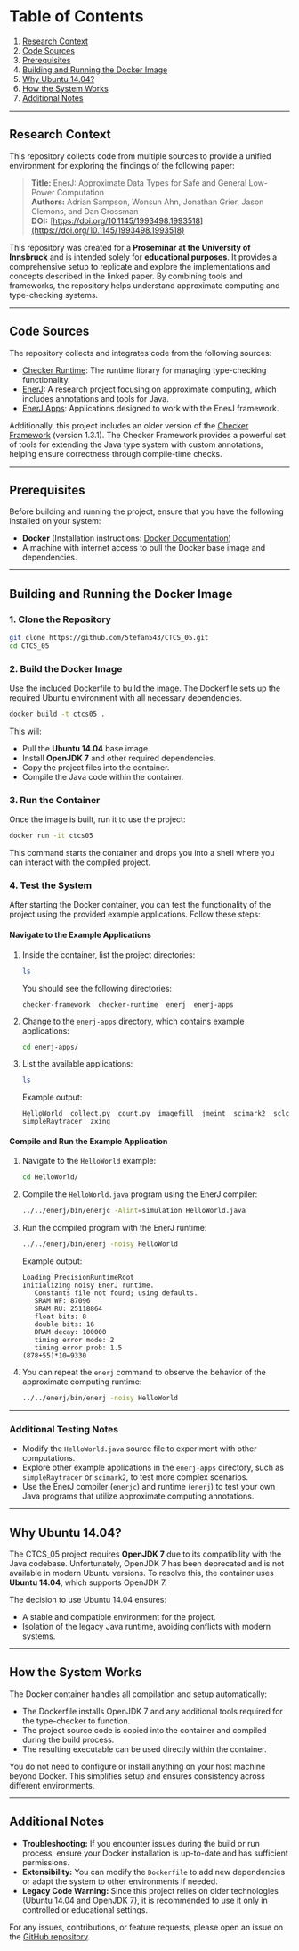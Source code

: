 
# Table of Contents

1. [Research Context](#research-context)
2. [Code Sources](#code-sources)
3. [Prerequisites](#prerequisites)
4. [Building and Running the Docker Image](#building-and-running-the-docker-image)
5. [Why Ubuntu 14.04?](#why-ubuntu-1404)
6. [How the System Works](#how-the-system-works)
7. [Additional Notes](#additional-notes)

---

## Research Context

This repository collects code from multiple sources to provide a unified environment for exploring the findings of the following paper:

> **Title:** EnerJ: Approximate Data Types for Safe and General Low-Power Computation  
> **Authors:** Adrian Sampson, Wonsun Ahn, Jonathan Grier, Jason Clemons, and Dan Grossman  
> **DOI:** [https://doi.org/10.1145/1993498.1993518](https://doi.org/10.1145/1993498.1993518)

This repository was created for a **Proseminar at the University of Innsbruck** and is intended solely for **educational purposes**. It provides a comprehensive setup to replicate and explore the implementations and concepts described in the linked paper. By combining tools and frameworks, the repository helps understand approximate computing and type-checking systems.

---

## Code Sources

The repository collects and integrates code from the following sources:

- [Checker Runtime](https://github.com/sampsyo/checker-runtime): The runtime library for managing type-checking functionality.
- [EnerJ](https://github.com/sampsyo/enerj): A research project focusing on approximate computing, which includes annotations and tools for Java.
- [EnerJ Apps](https://github.com/sampsyo/enerj-apps): Applications designed to work with the EnerJ framework.

Additionally, this project includes an older version of the [Checker Framework](https://checkerframework.org) (version 1.3.1). The Checker Framework provides a powerful set of tools for extending the Java type system with custom annotations, helping ensure correctness through compile-time checks.

---

## Prerequisites

Before building and running the project, ensure that you have the following installed on your system:

- **Docker** (Installation instructions: [Docker Documentation](https://docs.docker.com/get-docker/))
- A machine with internet access to pull the Docker base image and dependencies.

---

## Building and Running the Docker Image

### 1. Clone the Repository

```bash
git clone https://github.com/5tefan543/CTCS_05.git
cd CTCS_05
```

### 2. Build the Docker Image

Use the included Dockerfile to build the image. The Dockerfile sets up the required Ubuntu environment with all necessary dependencies.

```bash
docker build -t ctcs05 .
```

This will:
- Pull the **Ubuntu 14.04** base image.
- Install **OpenJDK 7** and other required dependencies.
- Copy the project files into the container.
- Compile the Java code within the container.

### 3. Run the Container

Once the image is built, run it to use the project:

```bash
docker run -it ctcs05
```

This command starts the container and drops you into a shell where you can interact with the compiled project.

### 4. Test the System

After starting the Docker container, you can test the functionality of the project using the provided example applications. Follow these steps:

#### Navigate to the Example Applications
1. Inside the container, list the project directories:
   ```bash
   ls
   ```
   You should see the following directories:
   ```
   checker-framework  checker-runtime  enerj  enerj-apps
   ```

2. Change to the `enerj-apps` directory, which contains example applications:
   ```bash
   cd enerj-apps/
   ```

3. List the available applications:
   ```bash
   ls
   ```
   Example output:
   ```
   HelloWorld  collect.py  count.py  imagefill  jmeint  scimark2  sclc  simpleRaytracer  zxing
   ```

#### Compile and Run the Example Application
1. Navigate to the `HelloWorld` example:
   ```bash
   cd HelloWorld/
   ```

2. Compile the `HelloWorld.java` program using the EnerJ compiler:
   ```bash
   ../../enerj/bin/enerjc -Alint=simulation HelloWorld.java
   ```

3. Run the compiled program with the EnerJ runtime:
   ```bash
   ../../enerj/bin/enerj -noisy HelloWorld
   ```

   Example output:
   ```
   Loading PrecisionRuntimeRoot
   Initializing noisy EnerJ runtime.
      Constants file not found; using defaults.
      SRAM WF: 87096
      SRAM RU: 25118864
      float bits: 8
      double bits: 16
      DRAM decay: 100000
      timing error mode: 2
      timing error prob: 1.5
   (878+55)*10=9330
   ```

4. You can repeat the `enerj` command to observe the behavior of the approximate computing runtime:
   ```bash
   ../../enerj/bin/enerj -noisy HelloWorld
   ```

---

### Additional Testing Notes
- Modify the `HelloWorld.java` source file to experiment with other computations.
- Explore other example applications in the `enerj-apps` directory, such as `simpleRaytracer` or `scimark2`, to test more complex scenarios.
- Use the EnerJ compiler (`enerjc`) and runtime (`enerj`) to test your own Java programs that utilize approximate computing annotations.

---

## Why Ubuntu 14.04?

The CTCS_05 project requires **OpenJDK 7** due to its compatibility with the Java codebase. Unfortunately, OpenJDK 7 has been deprecated and is not available in modern Ubuntu versions. To resolve this, the container uses **Ubuntu 14.04**, which supports OpenJDK 7.

The decision to use Ubuntu 14.04 ensures:
- A stable and compatible environment for the project.
- Isolation of the legacy Java runtime, avoiding conflicts with modern systems.

---

## How the System Works

The Docker container handles all compilation and setup automatically:
- The Dockerfile installs OpenJDK 7 and any additional tools required for the type-checker to function.
- The project source code is copied into the container and compiled during the build process.
- The resulting executable can be used directly within the container.

You do not need to configure or install anything on your host machine beyond Docker. This simplifies setup and ensures consistency across different environments.

---

## Additional Notes

- **Troubleshooting:** If you encounter issues during the build or run process, ensure your Docker installation is up-to-date and has sufficient permissions.
- **Extensibility:** You can modify the `Dockerfile` to add new dependencies or adapt the system to other environments if needed.
- **Legacy Code Warning:** Since this project relies on older technologies (Ubuntu 14.04 and OpenJDK 7), it is recommended to use it only in controlled or educational settings.

For any issues, contributions, or feature requests, please open an issue on the [GitHub repository](https://github.com/5tefan543/CTCS_05/issues).
